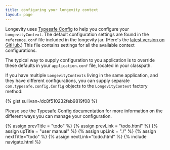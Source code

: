 ```yaml
---
title: configuring your longevity context
layout: page
---
```


Longevity uses [Typesafe
Config](https://github.com/typesafehub/config) to help you configure
your `LongevityContext`. The default configuration settings are found
in the `reference.conf` file included in the longevity jar. (Here's
the [latest version on
GitHub](https://github.com/longevityframework/longevity/blob/master/src/main/resources/reference.conf).)
This file contains settings for all the available context
configurations.

The typical way to supply configuration to you application is to
override these defaults in your `application.conf` file, located in
your classpath.

If you have multiple `LongevityContexts` living in the same
application, and they have different configurations, you can supply
separate `com.typesafe.config.Config` objects to the
`LongevityContext` factory method:

{% gist sullivan-/dc8f510232feb9819f08 %}

Please see the [Typesafe Config
documentation](https://github.com/typesafehub/config#overview) for
more information on the different ways you can manage your
configuration.

{% assign prevTitle = "todo" %}
{% assign prevLink = "todo.html" %}
{% assign upTitle = "user manual" %}
{% assign upLink = "./" %}
{% assign nextTitle="todo" %}
{% assign nextLink="todo.html" %}
{% include navigate.html %}

